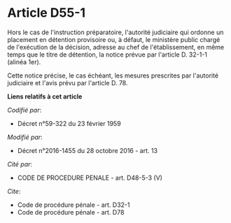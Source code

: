 # Article D55-1

Hors le cas de l'instruction préparatoire, l'autorité judiciaire qui ordonne un placement en détention provisoire ou, à
défaut, le ministère public chargé de l'exécution de la décision, adresse au chef de l'établissement, en même temps que le
titre de détention, la notice prévue par l'article D. 32-1-1 (alinéa 1er). 

Cette notice précise, le cas échéant, les mesures prescrites par l'autorité judiciaire et l'avis prévu par l'article D. 78.

**Liens relatifs à cet article**

_Codifié par_:

  - Décret n°59-322 du 23 février 1959

_Modifié par_:

  - Décret n°2016-1455 du 28 octobre 2016 - art. 13

_Cité par_:

  - CODE DE PROCEDURE PENALE - art. D48-5-3 (V)

_Cite_:

  - Code de procédure pénale - art. D32-1
  - Code de procédure pénale - art. D78
